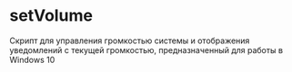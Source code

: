 # setVolume
Скрипт для управления громкостью системы и отображения уведомлений с текущей громкостью, предназначенный для работы в Windows 10
